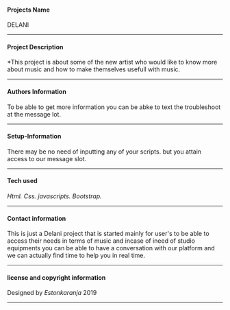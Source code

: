 #### Projects Name
DELANI

---
#### Project Description 
*This project is about some of the new artist who would like to know more about music and how to make
themselves usefull with music.

---
#### Authors Information
To be able to get more information you can be abke to text the troubleshoot at the message lot.

---
#### Setup-Information
There may be no need of inputting any of your scripts. but you attain access to our message slot.

---
#### Tech used
 *Html.*
 *Css.*
 *javascripts.*
 *Bootstrap.*
 
---
#### Contact information
This is just a Delani project that is started mainly for user's to be able to access their needs
in terms of music and incase of ineed of studio equipments you can be able to have a conversation 
with our platform and we can actually find time to help you in real time.

---
#### license and copyright information
Designed by *Estonkaranja*  2019

---
